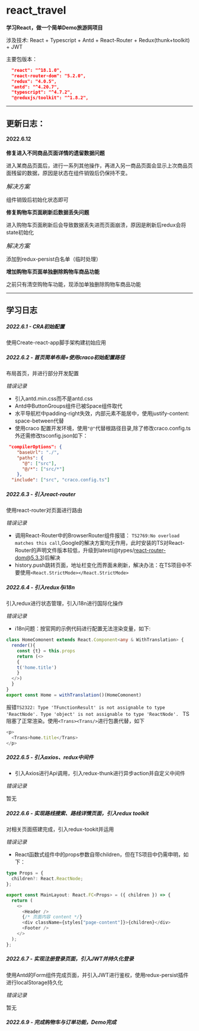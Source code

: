 # react_travel
**学习React，做一个简单Demo旅游网项目**

涉及技术: React + Typescript + Antd + React-Router + Redux(thunk+toolkit) + JWT

主要包版本：
```json
  "react": "^18.1.0",
  "react-router-dom": "5.2.0",
  "redux": "4.0.5",
  "antd": "^4.20.7",
  "typescript": "^4.7.2",
  "@reduxjs/toolkit": "^1.8.2",
```
---
## 更新日志：

#### 2022.6.12
**修复进入不同商品页面详情的遗留数据问题**

进入某商品页面后，进行一系列其他操作，再进入另一商品页面会显示上次商品页面残留的数据，原因是状态在组件销毁后仍保持不变。

<font size="3">*解决方案*</font>

组件销毁后初始化状态即可

**修复购物车页面刷新后数据丢失问题**

进入购物车页面刷新后会导致数据丢失进而页面崩溃，原因是刷新后redux会将state初始化

<font size="3">*解决方案*</font>

添加到redux-persist白名单（临时处理）

**增加购物车页面单独删除购物车商品功能**

之前只有清空购物车功能，现添加单独删除购物车商品功能


---
## 学习日志
##### 2022.6.1 - CRA初始配置
使用Create-react-app脚手架构建初始应用
##### 2022.6.2 - 首页简单布局+使用craco初始配置路径
布局首页，并进行部分开发配置

*错误记录*
- 引入antd.min.css而不是antd.css
- Antd中ButtonGroups组件已被Space组件取代
- 水平导航栏中padding-right失效，内部元素不能居中，使用justify-content: space-between代替
- 使用craco 配置开发环境，使用`"@"`代替根路径目录,除了修改craco.config.ts外还需修改tsconfig.json如下：
```json
 "compilerOptions": {
    "baseUrl": "./",
    "paths": {
      "@": ["src"],
      "@/*": ["src/*"]
    },
  "include": ["src", "craco.config.ts"]
```

##### 2022.6.3 - 引入react-router
使用react-router对页面进行路由

*错误记录*
- 调用React-Router中的BrowserRouter组件报错：
  `TS2769:No overload matches this call`,Google的解决方案均无作用，此时安装的TS对React-Router的声明文件版本较低，升级到latest(@types/react-router-dom@5.3.3)后解决
- history.push跳转页面，地址栏变化而界面未刷新，解决办法：在TS项目中不要使用`<React.StrictMode></React.StrictMode>`
##### 2022.6.4 - 引入redux与i18n
引入redux进行状态管理，引入i18n进行国际化操作

*错误记录*
- i18n问题：按官网的示例代码进行配置无法渲染变量，如下:
```Typescript
class HomeComonent extends React.Component<any & WithTranslation> {
  render(){
	const {t} = this.props
	return (<>
  	{
  	t('home.title')
  	}
  </>)
  }
}
export const Home = withTranslation()(HomeComonent)
```
报错`TS2322: Type 'TFunctionResult' is not assignable to type 'ReactNode'.
  Type 'object' is not assignable to type 'ReactNode'.
`
TS阻塞了正常渲染。使用`<Trans><Trans/>`进行包裹代替，如下
```Typescript
<p>
  <Trans>home.title</Trans>
</p>
```
##### 2022.6.5 - 引入axios、redux中间件
- 引入Axios进行Api调用，引入redux-thunk进行异步action并自定义中间件

*错误记录*

暂无

##### 2022.6.6 - 实现路线搜索、路线详情页面，引入redux toolkit
对相关页面搭建完成，引入redux-tookit并运用

*错误记录*

- React函数式组件中的props参数自带children，但在TS项目中仍需申明，如下：
```Typescript
type Props = {
  children?: React.ReactNode;
};

export const MainLayout: React.FC<Props> = ({ children }) => {
  return (
    <>
      <Header />
      {/* 页面内容 content */}
      <div className={styles["page-content"]}>{children}</div>
      <Footer />
    </>
  );
};
```

##### 2022.6.7 - 实现注册登录页面，引入JWT并持久化登录
使用Antd的Form组件完成页面，并引入JWT进行鉴权，使用redux-persist插件进行localStorage持久化

*错误记录*

暂无

##### 2022.6.9 - 完成购物车与订单功能，Demo完成
